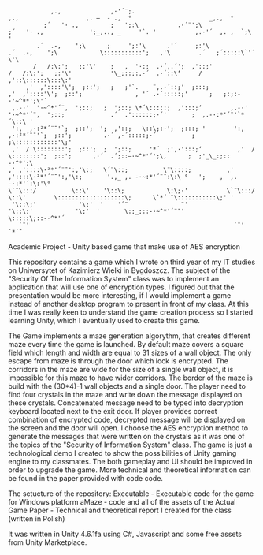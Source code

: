                 ,.,              ,·'´¨;.                                      ,.,                   ,. –  - .,  °                      _,.,  °    
              ;´   '· .,         ;   ';:\           .·´¨';\                 ;´   '· .,             ';_,.., _     '`. '           ,.·'´  ,. ,  `;\ '  
            .´  .-,    ';\      ;     ';:'\      .'´     ;:'\              .´  .-,    ';\            \:::::::::::';   ,'\        .´   ;´:::::\`'´ \'\  
           /   /:\:';   ;:'\'    ;   ,  '·:;  .·´,.´';  ,'::;'             /   /:\:';   ;:'\'           '\_;::;:,·´  .·´::\‘     /   ,'::\::::::\:::\:' 
         ,'  ,'::::'\';  ;::';   ;   ;'`.    ¨,.·´::;'  ;:::;            ,'  ,'::::'\';  ;::';               , '´ .·´:::::;'      ;   ;:;:-·'~^ª*';\'´   
     ,.-·'  '·~^*'´¨,  ';::;   ;  ';::; \*´\:::::;  ,':::;‘        ,.-·'  '·~^*'´¨,  ';::;             .´  .'::::::;·´'       ;  ,.-·:*'´¨'`*´\::\ '  
     ':,  ,·:²*´¨¯'`;  ;::';  ';  ,'::;   \::\;:·';  ;:::; '        ':,  ,·:²*´¨¯'`;  ;::';         .·´ ,·´:::::;·´          ;   ;\::::::::::::'\;'   
     ,'  / \::::::::';  ;::';  ;  ';::;     '*´  ;',·':::;‘          ,'  / \::::::::';  ;::';      ,·´  .´;::–·~^*'´';\‚      ;  ;'_\_:;:: -·^*';\   
    ,' ,'::::\·²*'´¨¯':,'\:;   \´¨\::;          \¨\::::;          ,' ,'::::\·²*'´¨¯':,'\:;       '.,_ ,. -·~:*'´¨¯:\:\ °   ';    ,  ,. -·:*'´:\:'\° 
    \`¨\:::/          \::\'    '\::\;            \:\;·'           \`¨\:::/          \::\'        \:::::::::::::::::::\;      \`*´ ¯\:::::::::::\;' '
     '\::\;'            '\;'  '    '´¨               ¨'              '\::\;'            '\;'  '       \:;_;::-·~^*'´¨¯'          \:::::\;::-·^*'´     
       `¨'                                                          `¨'                                                         `*´¯              
                                                    
                                                    
                                                                                                                      
Academic Project - Unity based game that make use of AES encryption

This repository contains a game which I wrote on third year of my IT studies on Uniwersytet of Kazimierz Wielki in Bygdoszcz.
The subject of the "Security Of The Information System" class was to implement an application that will use one of encryption types.
I figured out that the presentation would be more interesting, if I would implement a game instead of another desktop program to present in front of my class. At this time I was really keen to understand the game creation process so I started learning Unity, which I eventually used to create this game.

The Game implements a maze generation algorythm, that creates different maze every time the game is launched. By default maze covers a square field which length and width are equal to 31 sizes of a wall object. The only escape from maze is through the door which lock is encrypted. The corridors in the maze are wide for the size of a single wall object, it is impossible for this maze to have wider corridors. The border of the maze is build with the (30*4)-1 wall objects and a single door. The player need to find four crystals in the maze and write down the message displayed on these crystals. Concatenated message need to be typed into decryption keyboard located next to the exit door. If player provides correct combination of encrypted code, decrypted message will be displayed on the screen and the door will open. I choose the AES encryption method to generate the messages that were written on the crystals as it was one of the topics of the "Security of Information System" class. The game is just a technological demo I created to show the possibilities of Unity gaming engine to my classmates. The both gameplay and UI should be improved in order to upgrade the game. More technical and theoretical information can be found in the paper provided with code code.

The sctucture of the repository:
  Executable - Executable code for the game for Windows platform
  aMaze - code and all of the assets of the Actual Game
  Paper -  Technical and theoretical report I created for the class (written in Polish)
  
 
It was written in Unity 4.6.1fa using C#, Javascript and some free assets from Unity Marketplace.
